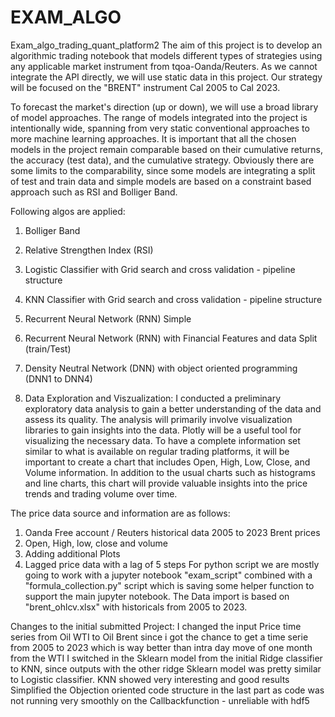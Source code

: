 # EXAM_ALGO
Exam_algo_trading_quant_platform2
The aim of this project is to develop an algorithmic trading notebook that models different types of strategies using any applicable market instrument from tqoa-Oanda/Reuters. As we cannot integrate the API directly, we will use static data in this project. Our strategy will be focused on the "BRENT" instrument Cal 2005 to Cal 2023.

To forecast the market's direction (up or down), we will use a broad library of model approaches. The range of models integrated into the project is intentionally wide, spanning from very static conventional approaches to more machine learning approaches. It is important that all the chosen models in the project remain comparable based on their cumulative returns, the accuracy (test data), and the cumulative strategy. Obviously there are some limits to the comparability, since some models are integrating a split of test and train data and simple models are based on a constraint based approach such as RSI and Bolliger Band.

Following algos are applied:

1. Bolliger Band
2. Relative Strengthen Index (RSI)
3. Logistic Classifier with Grid search and cross validation - pipeline structure
4. KNN Classifier with Grid search and cross validation - pipeline structure
5. Recurrent Neural Network (RNN) Simple
6. Recurrent Neural Network (RNN) with Financial Features and data Split (train/Test)
7. Density Neutral Network (DNN) with object oriented programming (DNN1 to DNN4)


0. Data Exploration and Viszualization:
I conducted a preliminary exploratory data analysis to gain a better understanding of the data and assess its quality. The analysis will primarily involve visualization libraries to gain insights into the data. Plotly will be a useful tool for visualizing the necessary data. To have a complete information set similar to what is available on regular trading platforms, it will be important to create a chart that includes Open, High, Low, Close, and Volume information. In addition to the usual charts such as histograms and line charts, this chart will provide valuable insights into the price trends and trading volume over time.

The price data source and information are as follows:

1. Oanda Free account / Reuters historical data 2005 to 2023 Brent prices 
2. Open, High, low, close and volume 
3. Adding additional Plots 
4. Lagged price data with a lag of 5 steps 
For python script we are mostly going to work with a jupyter notebook "exam_script" combined with a "formula_collection.py" script which is saving some helper function to support the main jupyter notebook. The Data import is based on "brent_ohlcv.xlsx" with historicals from 2005 to 2023.

Changes to the initial submitted Project:
I changed the input Price time series from Oil WTI to Oil Brent since i got the chance to get a time serie from 2005 to 2023 which is way better than intra day move of one month from the WTI
I switched in the Sklearn model from the initial Ridge classifier to KNN, since outputs with the other ridge Sklearn model was pretty similar to Logistic classifier. KNN showed very interesting and good results
Simplified the Objection oriented code structure in the last part as code was not running very smoothly on the Callbackfunction - unreliable with hdf5
